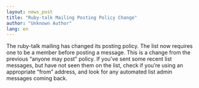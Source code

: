 ```yaml
---
layout: news_post
title: "Ruby-talk Mailing Posting Policy Change"
author: "Unknown Author"
lang: en
---
```


The ruby-talk mailing has changed its posting policy. The list now
requires one to be a member before posting a message. This is a change
from the previous “anyone may post” policy. If you’ve sent some recent
list messages, but have not seen them on the list, check if you’re using
an appropriate “from” address, and look for any automated list admin
messages coming back.

